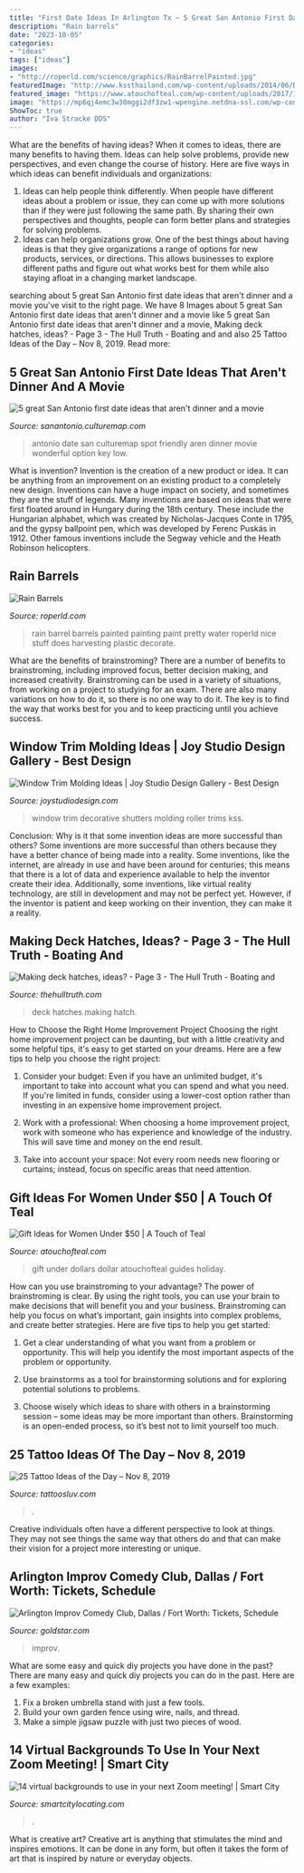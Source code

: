 ```yaml
---
title: "First Date Ideas In Arlington Tx ~ 5 Great San Antonio First Date Ideas That Aren&#039;t Dinner And A Movie"
description: "Rain barrels"
date: "2023-10-05"
categories:
- "ideas"
tags: ["ideas"]
images:
- "http://roperld.com/science/graphics/RainBarrelPainted.jpg"
featuredImage: "http://www.kssthailand.com/wp-content/uploads/2014/06/Decorative-Window-Trim-1.jpg"
featured_image: "https://www.atouchofteal.com/wp-content/uploads/2017/11/gift-ideas-for-women-under-50-dollars.jpg"
image: "https://mp6qj4emc3w30mggi2df3zw1-wpengine.netdna-ssl.com/wp-content/uploads/2020/04/10.png"
ShowToc: true
author: "Iva Stracke DDS"
---
```



What are the benefits of having ideas?
When it comes to ideas, there are many benefits to having them. Ideas can help solve problems, provide new perspectives, and even change the course of history. Here are five ways in which ideas can benefit individuals and organizations: 
1. Ideas can help people think differently. When people have different ideas about a problem or issue, they can come up with more solutions than if they were just following the same path. By sharing their own perspectives and thoughts, people can form better plans and strategies for solving problems. 
2. Ideas can help organizations grow. One of the best things about having ideas is that they give organizations a range of options for new products, services, or directions. This allows businesses to explore different paths and figure out what works best for them while also staying afloat in a changing market landscape. 

	

		
searching about 5 great San Antonio first date ideas that aren&#039;t dinner and a movie you've visit to the right page. We have 8 Images about 5 great San Antonio first date ideas that aren&#039;t dinner and a movie like 5 great San Antonio first date ideas that aren&#039;t dinner and a movie, Making deck hatches, ideas? - Page 3 - The Hull Truth - Boating and and also 25 Tattoo Ideas of the Day – Nov 8, 2019. Read more:
		
    
## 5 Great San Antonio First Date Ideas That Aren&#039;t Dinner And A Movie

<img loading=lazy src="https://res.cloudinary.com/culturemap-com/image/upload/ar_1:1,c_fill,g_faces:center,w_980/v1494877716/photos/228404_original.jpg" onerror="this.onerror=null;this.src='https://tse1.mm.bing.net/th?id=OIP.hMKa-XemlaZmstz97xVL2wHaHa&amp;pid=15.1';" alt="5 great San Antonio first date ideas that aren&#039;t dinner and a movie">

_Source: sanantonio.culturemap.com_

>antonio date san culturemap spot friendly aren dinner movie wonderful option key low. 

	

What is invention?
Invention is the creation of a new product or idea. It can be anything from an improvement on an existing product to a completely new design. Inventions can have a huge impact on society, and sometimes they are the stuff of legends.
Many inventions are based on ideas that were first floated around in Hungary during the 18th century. These include the Hungarian alphabet, which was created by Nicholas-Jacques Conte in 1795, and the gypsy ballpoint pen, which was developed by Ferenc Puskás in 1912. Other famous inventions include the Segway vehicle and the Heath Robinson helicopters.

    
## Rain Barrels

<img loading=lazy src="http://roperld.com/science/graphics/RainBarrelPainted.jpg" onerror="this.onerror=null;this.src='https://tse1.mm.bing.net/th?id=OIP.VShJ51rSvTFTDp_sA1xomQHaLn&amp;pid=15.1';" alt="Rain Barrels">

_Source: roperld.com_

>rain barrel barrels painted painting paint pretty water roperld nice stuff does harvesting plastic decorate. 

	

What are the benefits of brainstroming?
There are a number of benefits to brainstroming, including improved focus, better decision making, and increased creativity. Brainstroming can be used in a variety of situations, from working on a project to studying for an exam. There are also many variations on how to do it, so there is no one way to do it. The key is to find the way that works best for you and to keep practicing until you achieve success.

    
## Window Trim Molding Ideas | Joy Studio Design Gallery - Best Design

<img loading=lazy src="http://www.kssthailand.com/wp-content/uploads/2014/06/Decorative-Window-Trim-1.jpg" onerror="this.onerror=null;this.src='https://tse3.mm.bing.net/th?id=OIP.S-ghtLNuEEFImHc2pDckzQHaGj&amp;pid=15.1';" alt="Window Trim Molding Ideas | Joy Studio Design Gallery - Best Design">

_Source: joystudiodesign.com_

>window trim decorative shutters molding roller trims kss. 

	

Conclusion: Why is it that some invention ideas are more successful than others?
Some inventions are more successful than others because they have a better chance of being made into a reality. Some inventions, like the internet, are already in use and have been around for centuries; this means that there is a lot of data and experience available to help the inventor create their idea. Additionally, some inventions, like virtual reality technology, are still in development and may not be perfect yet. However, if the inventor is patient and keep working on their invention, they can make it a reality.

    
## Making Deck Hatches, Ideas? - Page 3 - The Hull Truth - Boating And

<img loading=lazy src="https://cimg4.ibsrv.net/gimg/www.thehulltruth.com-vbulletin/2000x1124/20190710_071811_b3bf9dd87279041aea8a34ce0e962aacd313310c.jpg" onerror="this.onerror=null;this.src='https://tse3.mm.bing.net/th?id=OIP.F1nfY6FJil5kwQva5Q0v-wHaNJ&amp;pid=15.1';" alt="Making deck hatches, ideas? - Page 3 - The Hull Truth - Boating and">

_Source: thehulltruth.com_

>deck hatches making hatch. 

	

How to Choose the Right Home Improvement Project
Choosing the right home improvement project can be daunting, but with a little creativity and some helpful tips, it's easy to get started on your dreams. Here are a few tips to help you choose the right project:
1. Consider your budget: Even if you have an unlimited budget, it's important to take into account what you can spend and what you need. If you're limited in funds, consider using a lower-cost option rather than investing in an expensive home improvement project.

2. Work with a professional: When choosing a home improvement project, work with someone who has experience and knowledge of the industry. This will save time and money on the end result.

3. Take into account your space: Not every room needs new flooring or curtains; instead, focus on specific areas that need attention.

    
## Gift Ideas For Women Under $50 | A Touch Of Teal

<img loading=lazy src="https://www.atouchofteal.com/wp-content/uploads/2017/11/gift-ideas-for-women-under-50-dollars.jpg" onerror="this.onerror=null;this.src='https://tse2.mm.bing.net/th?id=OIP.Xym5LhqkoJ0HhTnSC5O2cwHaHf&amp;pid=15.1';" alt="Gift Ideas for Women Under $50 | A Touch of Teal">

_Source: atouchofteal.com_

>gift under dollars dollar atouchofteal guides holiday. 

	

How can you use brainstroming to your advantage?
The power of brainstroming is clear. By using the right tools, you can use your brain to make decisions that will benefit you and your business. Brainstroming can help you focus on what’s important, gain insights into complex problems, and create better strategies. Here are five tips to help you get started: 
1. Get a clear understanding of what you want from a problem or opportunity. This will help you identify the most important aspects of the problem or opportunity. 

2. Use brainstorms as a tool for brainstorming solutions and for exploring potential solutions to problems. 

3. Choose wisely which ideas to share with others in a brainstorming session – some ideas may be more important than others. Brainstorming is an open-ended process, so it’s best not to limit yourself too much.

    
## 25 Tattoo Ideas Of The Day – Nov 8, 2019

<img loading=lazy src="https://external-preview.redd.it/WL5pXjwSM3Y-g7_DIu87STCs74VsQkcKr-jGYttusis.jpg?width=640&amp;crop=smart&amp;auto=webp&amp;s=7337b73706bb3d7c8bd63340564a1d55f03cafb8" onerror="this.onerror=null;this.src='https://tse2.mm.bing.net/th?id=OIP.CUXmtD0tH_fK7Is_-Cp9tgHaJ3&amp;pid=15.1';" alt="25 Tattoo Ideas of the Day – Nov 8, 2019">

_Source: tattoosluv.com_

>. 

	

Creative individuals often have a different perspective to look at things. They may not see things the same way that others do and that can make their vision for a project more interesting or unique.

    
## Arlington Improv Comedy Club, Dallas / Fort Worth: Tickets, Schedule

<img loading=lazy src="https://igx.4sqi.net/img/general/original/42296313_pwh92HGBgvWrDL4cQv-MpQNWqWHluY3h6TTSlbsh_N4.jpg" onerror="this.onerror=null;this.src='https://tse1.mm.bing.net/th?id=OIP.lPYubYZO0rpjls1e-FHqRwHaJ4&amp;pid=15.1';" alt="Arlington Improv Comedy Club, Dallas / Fort Worth: Tickets, Schedule">

_Source: goldstar.com_

>improv. 

	

What are some easy and quick diy projects you have done in the past?
There are many easy and quick diy projects you can do in the past. Here are a few examples:
1. Fix a broken umbrella stand with just a few tools.
2. Build your own garden fence using wire, nails, and thread.
3. Make a simple jigsaw puzzle with just two pieces of wood.

    
## 14 Virtual Backgrounds To Use In Your Next Zoom Meeting! | Smart City

<img loading=lazy src="https://mp6qj4emc3w30mggi2df3zw1-wpengine.netdna-ssl.com/wp-content/uploads/2020/04/10.png" onerror="this.onerror=null;this.src='https://tse3.mm.bing.net/th?id=OIP.xwiZZgxKNDo_pJSToP1IiAHaEo&amp;pid=15.1';" alt="14 virtual backgrounds to use in your next Zoom meeting! | Smart City">

_Source: smartcitylocating.com_

>. 

	

What is creative art?
Creative art is anything that stimulates the mind and inspires emotions. It can be done in any form, but often it takes the form of art that is inspired by nature or everyday objects.

